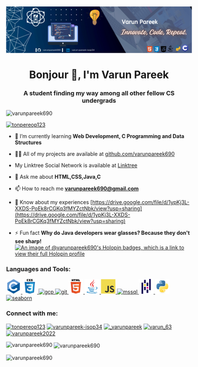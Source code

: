 ![logo](https://github.com/varunpareek690/varunpareek690/blob/main/Profile%20banner.png)
<h1 align="center">Bonjour 👋, I'm Varun Pareek</h1>
<h3 align="center">A student finding my way among all other fellow CS undergrads</h3>

<p align="left"> <img src="https://komarev.com/ghpvc/?username=varunpareek690&label=Profile%20views&color=0e75b6&style=flat" alt="varunpareek690" /> </p>

<p align="left"> <a href="https://twitter.com/tonpereop123" target="blank"><img src="https://img.shields.io/twitter/follow/tonpereop123?logo=twitter&style=for-the-badge" alt="tonpereop123" /></a> </p>

- 🌱 I’m currently learning **Web Development, C Programming and Data Structures**

- 👨‍💻 All of my projects are available at [github.com/varunpareek690](github.com/varunpareek690)

-  My Linktree Social Network is available at [Linktree](https://linktr.ee/varunpareek690)

- 💬 Ask me about **HTML,CSS,Java,C**

- 📫 How to reach me **varunpareek690@gmail.com**

- 📄 Know about my experiences [https://drive.google.com/file/d/1ypKj3L-XXDS-PoEk8rCGKq3fMYZctNbk/view?usp=sharing](https://drive.google.com/file/d/1ypKj3L-XXDS-PoEk8rCGKq3fMYZctNbk/view?usp=sharing)

- ⚡ Fun fact **Why do Java developers wear glasses? Because they don't see sharp!**
[![An image of @varunpareek690's Holopin badges, which is a link to view their full Holopin profile](https://holopin.me/varunpareek690)](https://holopin.io/@varunpareek690)

<h3 align="left">Languages and Tools:</h3>
<p align="left"> <a href="https://www.cprogramming.com/" target="_blank" rel="noreferrer"> <img src="https://raw.githubusercontent.com/devicons/devicon/master/icons/c/c-original.svg" alt="c" width="40" height="40"/> </a> <a href="https://www.w3schools.com/css/" target="_blank" rel="noreferrer"> <img src="https://raw.githubusercontent.com/devicons/devicon/master/icons/css3/css3-original-wordmark.svg" alt="css3" width="40" height="40"/> </a> <a href="https://cloud.google.com" target="_blank" rel="noreferrer"> <img src="https://www.vectorlogo.zone/logos/google_cloud/google_cloud-icon.svg" alt="gcp" width="40" height="40"/> </a> <a href="https://git-scm.com/" target="_blank" rel="noreferrer"> <img src="https://www.vectorlogo.zone/logos/git-scm/git-scm-icon.svg" alt="git" width="40" height="40"/> </a> <a href="https://www.w3.org/html/" target="_blank" rel="noreferrer"> <img src="https://raw.githubusercontent.com/devicons/devicon/master/icons/html5/html5-original-wordmark.svg" alt="html5" width="40" height="40"/> </a> <a href="https://www.java.com" target="_blank" rel="noreferrer"> <img src="https://raw.githubusercontent.com/devicons/devicon/master/icons/java/java-original.svg" alt="java" width="40" height="40"/> </a> <a href="https://developer.mozilla.org/en-US/docs/Web/JavaScript" target="_blank" rel="noreferrer"> <img src="https://raw.githubusercontent.com/devicons/devicon/master/icons/javascript/javascript-original.svg" alt="javascript" width="40" height="40"/> </a> <a href="https://www.microsoft.com/en-us/sql-server" target="_blank" rel="noreferrer"> <img src="https://www.svgrepo.com/show/303229/microsoft-sql-server-logo.svg" alt="mssql" width="40" height="40"/> </a> <a href="https://pandas.pydata.org/" target="_blank" rel="noreferrer"> <img src="https://raw.githubusercontent.com/devicons/devicon/2ae2a900d2f041da66e950e4d48052658d850630/icons/pandas/pandas-original.svg" alt="pandas" width="40" height="40"/> </a> <a href="https://www.python.org" target="_blank" rel="noreferrer"> <img src="https://raw.githubusercontent.com/devicons/devicon/master/icons/python/python-original.svg" alt="python" width="40" height="40"/> </a> <a href="https://seaborn.pydata.org/" target="_blank" rel="noreferrer"> <img src="https://seaborn.pydata.org/_images/logo-mark-lightbg.svg" alt="seaborn" width="40" height="40"/> </a> </p>

<h3 align="left">Connect with me:</h3>
<p align="left">
<a href="https://twitter.com/tonpereop123" target="blank"><img align="center" src="https://raw.githubusercontent.com/rahuldkjain/github-profile-readme-generator/master/src/images/icons/Social/twitter.svg" alt="tonpereop123" height="30" width="40" /></a>
<a href="https://www.linkedin.com/in/varun-pareek-isop34/" target="blank"><img align="center" src="https://raw.githubusercontent.com/rahuldkjain/github-profile-readme-generator/master/src/images/icons/Social/linked-in-alt.svg" alt="varunpareek-isop34" height="30" width="40" /></a>
<a href="https://instagram.com/_varunpareek" target="blank"><img align="center" src="https://raw.githubusercontent.com/rahuldkjain/github-profile-readme-generator/master/src/images/icons/Social/instagram.svg" alt="_varunpareek" height="30" width="40" /></a>
<a href="https://www.codechef.com/users/varun_63" target="blank"><img align="center" src="https://cdn.jsdelivr.net/npm/simple-icons@3.1.0/icons/codechef.svg" alt="varun_63" height="30" width="40" /></a>
<a href="https://www.hackerrank.com/varunpareek2022" target="blank"><img align="center" src="https://raw.githubusercontent.com/rahuldkjain/github-profile-readme-generator/master/src/images/icons/Social/hackerrank.svg" alt="varunpareek2022" height="30" width="40" /></a>
</p>

<p><img align="left" src="https://github-readme-stats.vercel.app/api/top-langs?username=varunpareek690&show_icons=true&locale=en&layout=compact" alt="varunpareek690" /></p>

<p>&nbsp;<img align="center" src="https://github-readme-stats.vercel.app/api?username=varunpareek690&show_icons=true&locale=en" alt="varunpareek690" /></p>

<p><img align="center" src="https://github-readme-streak-stats.herokuapp.com/?user=varunpareek690&" alt="varunpareek690" /></p>
